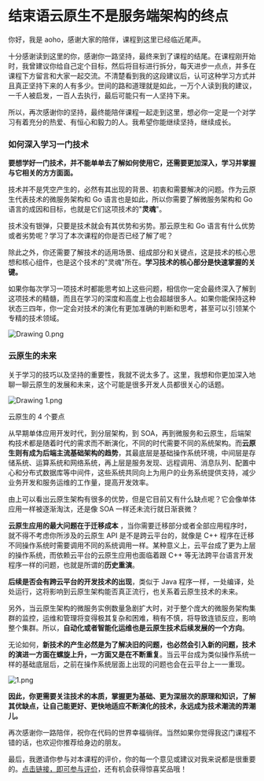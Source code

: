 # 结束语云原生不是服务端架构的终点

你好，我是 aoho，感谢大家的陪伴，课程到这里已经临近尾声。

十分感谢读到这里的你，感谢你一路坚持，最终来到了课程的结尾。在课程刚开始时，我曾建议你给自己定个目标，然后将目标进行拆分，每天进步一点点，并多在课程下方留言和大家一起交流。不清楚看到我的这段建议后，认可这种学习方式并且真正坚持下来的人有多少。世间的路和道理就是如此，一万个人读到我的建议，一千人被启发，一百人去执行，最后可能只有一人坚持下来。

所以，再次感谢你的坚持，最终能陪伴课程一起走到这里，想必你一定是一个对学习有着充分的热爱、有恒心和毅力的人。我希望你能继续坚持，继续成长。

### 如何深入学习一门技术

**要想学好一门技术，并不能单单去了解如何使用它，还需要更加深入，学习并掌握与它相关的方方面面。**

技术并不是凭空产生的，必然有其出现的背景、初衷和需要解决的问题。作为云原生代表技术的微服务架构和 Go 语言也是如此，所以你需要了解微服务架构和 Go 语言的成因和目标，也就是它们这项技术的"**灵魂**"。

技术没有银弹，只要是技术就会有其优势和劣势。那云原生和 Go 语言有什么优势或者劣势呢？学习了本次课程的你是否已经了解了呢？

除此之外，你还需要了解技术的适用场景、组成部分和关键点，这是技术的核心思想和核心组件，也是这个技术的"灵魂"所在。**学习技术的核心部分是快速掌握的关键。**

如果你每次学习一项技术时都能思考如上这些问题，相信你一定会最终深入了解到这项技术的精髓，而且在学习的深度和高度上也会超越很多人。如果你能保持这种状态三四年，你一定会对技术的演化有更加准确的判断和思考，甚至可以引领某个专精的技术领域。


<Image alt="Drawing 0.png" src="https://s0.lgstatic.com/i/image/M00/6C/C3/CgqCHl-riNyAXn32AAO4jKTwApk904.png"/> 


### 云原生的未来

关于学习的技巧以及坚持的重要性，我就不说太多了。这里，我想和你更加深入地聊一聊云原生的发展和未来，这个可能是很多开发人员都很关心的话题。


<Image alt="Drawing 1.png" src="https://s0.lgstatic.com/i/image/M00/6C/B8/Ciqc1F-riOWAY6AEAAKEtDAGnM8802.png"/> 
  
云原生的 4 个要点

从早期单体应用开发时代，到分层架构，到 SOA，再到微服务和云原生，后端架构技术都是随着时代的需求而不断演化，不同的时代需要不同的系统架构。而**云原生则有成为后端主流基础架构的趋势**，其最底层是基础操作系统环境，中间层是存储系统、运算系统和网络系统，再上层是服务发现、远程调用、消息队列、配置中心和分布式数据库等中间件，这些系统共同向上为用户的业务系统提供支持，减少业务开发和服务运维的工作量，提高开发效率。

由上可以看出云原生架构有很多的优势，但是它目前又有什么缺点呢？它会像单体应用一样被逐渐淘汰，还是像 SOA 一样还未流行就日渐衰微？

**云原生应用的最大问题在于迁移成本** ，当你需要迁移部分或者全部应用程序时，就不得不考虑你所涉及的云原生 API 是不是跨云平台的，就像是 C++ 程序在迁移不同操作系统时需要调用不同的系统调用一样。某种意义上，云平台成了更为上层的操作系统，而依赖云平台的云原生应用也面临着跟 C++ 等无法跨平台语言开发程序一样的问题，也就是所谓的**历史重演**。

**后续是否会有跨云平台的开发技术的出现**，类似于 Java 程序一样，一处编译，处处运行，这将影响到云原生架构能否真正流行，也关系着云原生技术的未来。

另外，当云原生架构的微服务实例数量急剧扩大时，对于整个庞大的微服务架构集群的监控，运维和管理将变得极其复杂和困难，稍有不慎，将导致连锁反应，影响整个集群。所以，**自动化或者智能化运维也是云原生技术后续发展的一个方向**。

无论如何，**新技术的产生必然是为了解决旧的问题，也必然会引入新的问题，技术的演进一方面在螺旋上升，一方面又是在不断重复**。当云平台成为类似操作系统一样的基础底层后，之前在操作系统层面上出现的问题也会在云平台上一一重现。


<Image alt="1.png" src="https://s0.lgstatic.com/i/image/M00/6C/B9/Ciqc1F-riViAJLHnACUBeIGIpaU547.png"/> 


**因此，你更需要关注技术的本质，掌握更为基础、更为深层次的原理和知识，了解其优缺点，让自己能更好、更快地适应不断演化的技术，永远成为技术潮流的弄潮儿。**

再次感谢你一路陪伴，祝你在代码的世界幸福徜徉。当然如果你觉得我这门课程不错的话，也欢迎你推荐给身边的朋友。

最后，我邀请你参与对本课程的评价，你的每一个意见或建议对我来说都是很重要的。[点击链接，即可参与评价](https://wj.qq.com/s2/7505482/de2a/)，还有机会获得惊喜奖品哦！

